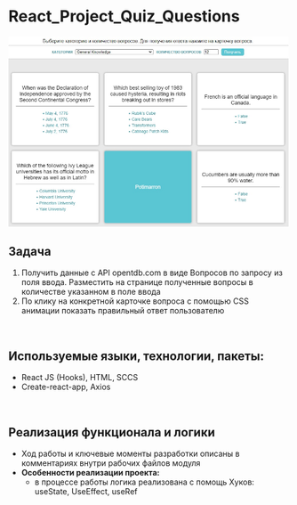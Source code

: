 # React_Project_Quiz_Questions

 
![alt text](https://github.com/AntonioMikhailov/AntonioMikhailov/blob/main/assets/quiz.jpg)
## Задача
1. Получить данные с API opentdb.com в виде Вопросов по запросу из поля ввода. Разместить на странице полученные вопросы в количестве указанном  в поле ввода
2. По клику на конкретной карточке вопроса с помощью CSS анимации показать правильный ответ пользователю 
  

&nbsp;
## Используемые языки, технологии, пакеты:
-	React JS (Hooks), HTML, SCCS
- Create-react-app, Axios

&nbsp;
## Реализация функционала и логики
-	Ход работы и ключевые моменты разработки описаны в комментариях внутри рабочих файлов модуля 
- **Особенности реализации проекта:**
     -	в процессе работы логика реализована с помощь Хуков:  useState, UseEffect, useRef  
  
    
